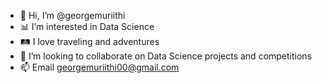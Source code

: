 - 👋 Hi, I’m @georgemuriithi
- 📊 I’m interested in Data Science
- 🛤️ I love traveling and adventures
- 🤝 I’m looking to collaborate on Data Science projects and competitions
- 📫 Email georgemuriithi00@gmail.com

<!---
georgemuriithi/georgemuriithi is a ✨ special ✨ repository because its `README.md` (this file) appears on your GitHub profile.
You can click the Preview link to take a look at your changes.
--->
